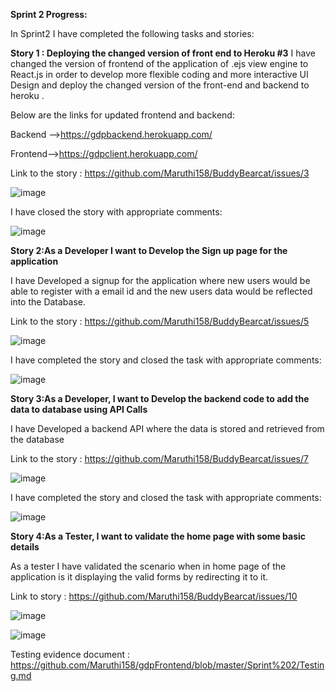 **Sprint 2 Progress:**

In Sprint2 I have completed the following tasks and stories:

**Story 1 : Deploying the changed version of front end to Heroku #3**
I have changed the version of frontend of the application of .ejs view engine to React.js in order to develop more flexible coding and more interactive UI Design and deploy the changed version of the front-end and backend to heroku .

Below are the links for updated frontend and backend:

Backend -->https://gdpbackend.herokuapp.com/

Frontend-->https://gdpclient.herokuapp.com/

Link to the story : https://github.com/Maruthi158/BuddyBearcat/issues/3

![image](https://user-images.githubusercontent.com/77593316/141697829-476dd642-d277-424e-a9d3-ae60adad59e8.png)

I have closed the story with appropriate comments:

![image](https://user-images.githubusercontent.com/77593316/141697878-f99fff90-c5b6-4528-b822-06812b1a37f7.png)

**Story 2:As a  Developer I want to Develop the Sign up page for the application**

I have Developed a signup for the application where new users would be able to register with a email id and the new users data would be reflected into the Database.

Link to the story : https://github.com/Maruthi158/BuddyBearcat/issues/5

![image](https://user-images.githubusercontent.com/77593316/141697995-3983e52d-814e-4c0c-8bf5-c2e9cabc5a5f.png)

I have completed the story and closed the task with appropriate comments:

![image](https://user-images.githubusercontent.com/77593316/141698017-c56373b0-97b3-4b22-9076-c40cae68b01e.png)


**Story 3:As a Developer, I want to Develop the backend code to add the data to database using API Calls**

I have Developed a backend API where the data is stored and retrieved from the database

Link to the story : https://github.com/Maruthi158/BuddyBearcat/issues/7

![image](https://user-images.githubusercontent.com/77593316/141698085-d6671caa-0a18-4ea7-86c9-98a71d536ac5.png)

I have completed the story and closed the task with appropriate comments:

![image](https://user-images.githubusercontent.com/77593316/141698094-dbc19d49-1f91-4457-9ee8-0467748b8f2a.png)


**Story 4:As a Tester, I want to validate the home page with some basic details**

As a tester I have validated the scenario when in home page of the application is it displaying the valid forms by redirecting it to it.

Link to story : https://github.com/Maruthi158/BuddyBearcat/issues/10

![image](https://user-images.githubusercontent.com/77593316/141700821-80687c46-f2a8-44d2-948f-a533f23901ad.png)


![image](https://user-images.githubusercontent.com/77593316/141700829-0ca822c0-806d-41e6-b91c-d432c3e8b517.png)


Testing evidence document : https://github.com/Maruthi158/gdpFrontend/blob/master/Sprint%202/Testing.md



